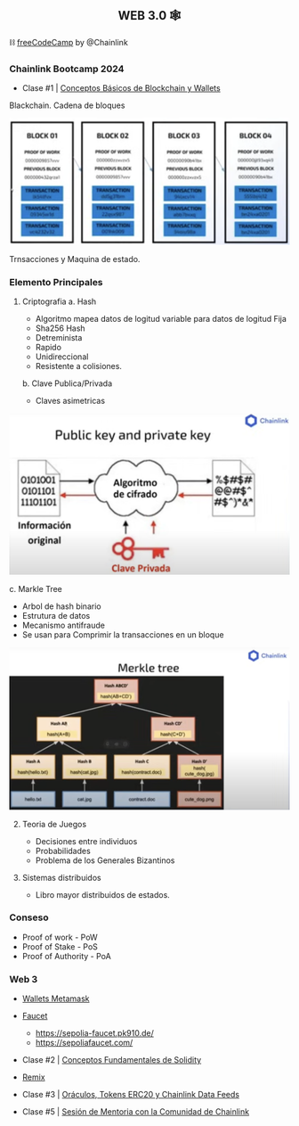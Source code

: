 <h2 align="center"> WEB 3.0 </b>🕸</h2>

⛓ [freeCodeCamp](https://www.youtube.com/playlist?list=PLVP9aGDn-X0QRGpzjx3av5lDH6msuAeyU) by @Chainlink

### Chainlink Bootcamp 2024

- Clase #1 | [Conceptos Básicos de Blockchain y Wallets](https://www.youtube.com/watch?v=1SNmVktaagU)

Blackchain. Cadena de bloques 

![Cadena de Bloques](./images/Clase1.CadenadeBloques.png)

Trnsacciones y Maquina de estado. 

### Elemento Principales 
1. Criptografia
   a. Hash
     - Algoritmo mapea datos de logitud variable para datos de logitud Fija
     - Sha256 Hash 
     - Detreminista
     - Rapido
     - Unidireccional
     - Resistente a colisiones. 
     
   b. Clave Publica/Privada
    - Claves asimetricas
 
![Clave Publica/Privada](./images/PublicyPrivateKey.png)

   c. Markle Tree
   - Arbol de hash binario
   - Estrutura de datos
   - Mecanismo antifraude
   - Se usan para Comprimir la transacciones en un bloque

![MarkeTree](./images/MarkeTree.png)
   
2. Teoria de Juegos
   - Decisiones entre individuos
   - Probabilidades
   - Problema de los Generales Bizantinos 
    
3. Sistemas distribuidos
   - Libro mayor distribuidos de estados.

### Conseso
- Proof of work - PoW
- Proof of Stake - PoS
- Proof of Authority - PoA

### Web 3
- [Wallets Metamask](https://metamask.io/)
- [Faucet](https://faucets.chain.link/)
     -  https://sepolia-faucet.pk910.de/
     -  https://sepoliafaucet.com/

- Clase #2 | [Conceptos Fundamentales de Solidity](https://www.youtube.com/watch?v=aPc_jJvPhxw)

- [Remix](https://remix.ethereum.org/)


- Clase #3 | [Oráculos, Tokens ERC20 y Chainlink Data Feeds](https://www.youtube.com/watch?v=prf1SS1t2hc)

- Clase #5 | [Sesión de Mentoria con la Comunidad de Chainlink](https://www.youtube.com/watch?v=24Ii_0HjiWo)
